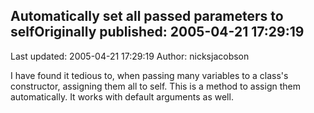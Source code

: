 ## Automatically set all passed parameters to selfOriginally published: 2005-04-21 17:29:19 
Last updated: 2005-04-21 17:29:19 
Author: nicksjacobson  
 
I have found it tedious to, when passing many variables to a class's constructor, assigning them all to self.  This is a method to assign them automatically.  It works with default arguments as well.